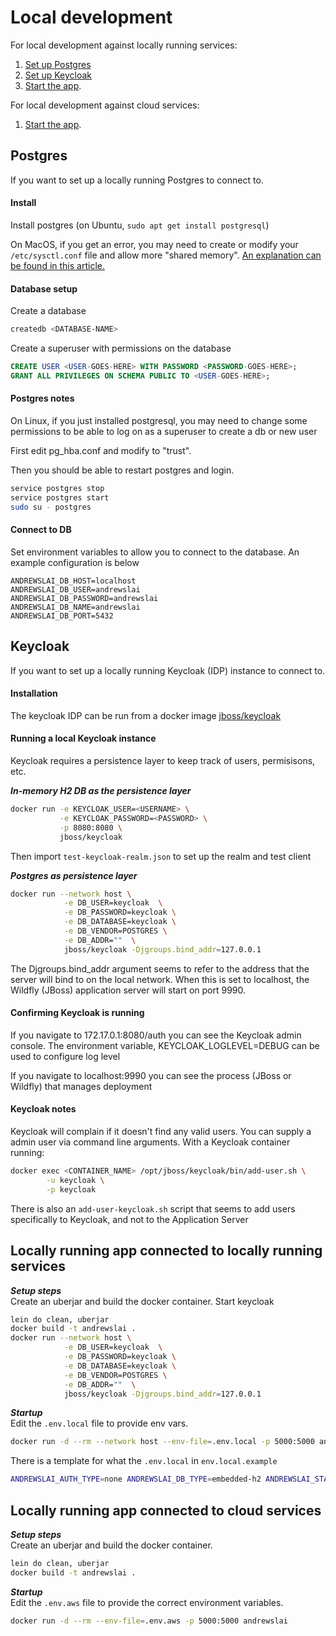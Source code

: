 # Local development

For local development against locally running services:  
1) [Set up Postgres](#postgres)  
2) [Set up Keycloak](#keycloak)  
3) [Start the app](#locally-running-app-connected-to-locally-running-services).


For local development against cloud services:  
1) [Start the app](#locally-running-app-connected-to-cloud-services).

## Postgres
If you want to set up a locally running Postgres to connect to.  

#### Install
Install postgres (on Ubuntu, `sudo apt get install postgresql`)

On MacOS, if you get an error, you may need to create or modify your `/etc/sysctl.conf` file and allow more "shared memory". [An explanation can be found in this article.]( https://benscheirman.com/2011/04/increasing-shared-memory-for-postgres-on-os-x)

#### Database setup
Create a database 
```bash 
createdb <DATABASE-NAME>
```  

Create a superuser with permissions on the database
```sql
CREATE USER <USER-GOES-HERE> WITH PASSWORD <PASSWORD-GOES-HERE>;
GRANT ALL PRIVILEGES ON SCHEMA PUBLIC TO <USER-GOES-HERE>;
```

#### Postgres notes
On Linux, if you just installed postgresql, you may need to change some
permissions to be able to log on as a superuser to create a db or new user  

First edit pg_hba.conf and modify to "trust". 

Then you should be able to restart postgres and login.
```bash
service postgres stop
service postgres start
sudo su - postgres
```

#### Connect to DB
Set environment variables to allow you to connect to the database.
An example configuration is below
```
ANDREWSLAI_DB_HOST=localhost
ANDREWSLAI_DB_USER=andrewslai
ANDREWSLAI_DB_PASSWORD=andrewslai
ANDREWSLAI_DB_NAME=andrewslai
ANDREWSLAI_DB_PORT=5432
```

## Keycloak
If you want to set up a locally running Keycloak (IDP) instance to connect to.  

#### Installation
The keycloak IDP can be run from a docker image [jboss/keycloak](https://hub.docker.com/r/jboss/keycloak/)

#### Running a local Keycloak instance
Keycloak requires a persistence layer to keep track of users, permisisons, etc.

**_In-memory H2 DB as the persistence layer_**  
```bash
docker run -e KEYCLOAK_USER=<USERNAME> \
           -e KEYCLOAK_PASSWORD=<PASSWORD> \
           -p 8080:8080 \
           jboss/keycloak
```
Then import `test-keycloak-realm.json` to set up the realm and test client

**_Postgres as persistence layer_**  
```bash
docker run --network host \
            -e DB_USER=keycloak  \
            -e DB_PASSWORD=keycloak \
            -e DB_DATABASE=keycloak \
            -e DB_VENDOR=POSTGRES \
            -e DB_ADDR=""  \
            jboss/keycloak -Djgroups.bind_addr=127.0.0.1
```

The Djgroups.bind_addr argument seems to refer to the address that the server
will bind to on the local network. When this is set to localhost, the Wildfly
(JBoss) application server will start on port 9990.

#### Confirming Keycloak is running
If you navigate to 172.17.0.1:8080/auth you can see the Keycloak admin console.
The environment variable, KEYCLOAK_LOGLEVEL=DEBUG can be used to configure log
level

If you navigate to localhost:9990 you can see the process (JBoss or Wildfly)
that manages deployment


#### Keycloak notes
Keycloak will complain if it doesn't find any valid users. You can supply a
admin user via command line arguments. With a Keycloak container running:
```bash
docker exec <CONTAINER_NAME> /opt/jboss/keycloak/bin/add-user.sh \
        -u keycloak \
        -p keycloak
```

There is also an `add-user-keycloak.sh` script that seems to add users
specifically to Keycloak, and not to the Application Server


## Locally running app connected to locally running services

**_Setup steps_**  
Create an uberjar and build the docker container. Start keycloak
```bash
lein do clean, uberjar
docker build -t andrewslai .
docker run --network host \
            -e DB_USER=keycloak  \
            -e DB_PASSWORD=keycloak \
            -e DB_DATABASE=keycloak \
            -e DB_VENDOR=POSTGRES \
            -e DB_ADDR=""  \
            jboss/keycloak -Djgroups.bind_addr=127.0.0.1
```

**_Startup_**  
Edit the `.env.local` file to provide env vars.
```bash
docker run -d --rm --network host --env-file=.env.local -p 5000:5000 andrewslai
```
There is a template for what the `.env.local` in `env.local.example`

```bash
ANDREWSLAI_AUTH_TYPE=none ANDREWSLAI_DB_TYPE=embedded-h2 ANDREWSLAI_STATIC_CONTENT_TYPE=local ANDREWSLAI_STATIC_CONTENT_FOLDER='../andrewslai-frontend/resources/public' lein run

```

## Locally running app connected to cloud services

**_Setup steps_**  
Create an uberjar and build the docker container.
```bash
lein do clean, uberjar
docker build -t andrewslai .
```

**_Startup_**  
Edit the `.env.aws` file to provide the correct environment variables.
```bash
docker run -d --rm --env-file=.env.aws -p 5000:5000 andrewslai
```
